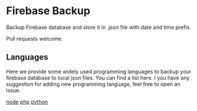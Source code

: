 # Firebase Backup

Backup Firebase database and store it in .json file with date and time prefix.

Pull requests welcome.

## Languages
Here we provide some widely used programming languages to backup your firebase database to local json files. You can find a list here. I you have any suggestion for adding new programming language, feel free to open an issue.

[node](https://github.com/front/firebase-backup/node)
[php](https://github.com/front/firebase-backup/php)
[python](https://github.com/front/firebase-backup/python)
